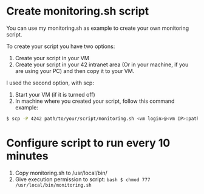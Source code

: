 # Create monitoring.sh script

You can use my monitoring.sh as example to create your own monitoring script.

To create your script you have two options:
1. Create your script in your VM
2. Create your script in your 42 intranet area (Or in your machine, if you are using your PC) and then copy it to your VM.

I used the second option, with scp:

1. Start your VM (if it is turned off)
2. In machine where you created your script, follow this command example:
```bash
$ scp -P 4242 path/to/your/script/monitoring.sh <vm login>@<vm IP>:path/to/desired/folder
```

# Configure script to run every 10 minutes

1. Copy monitoring.sh to /usr/local/bin/
2. Give execution permission to script: ```bash $ chmod 777 /usr/local/bin/monitoring.sh```
